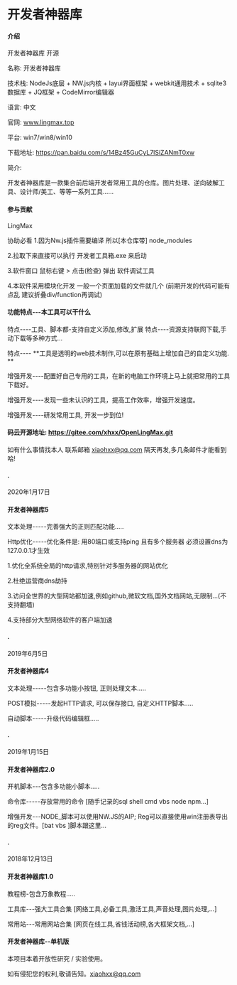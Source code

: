 # 开发者神器库

#### 介绍
开发者神器库 开源

名称: 开发者神器库

技术栈: NodeJs底层 + NW.js内核 + layui界面框架 +  webkit通用技术 + sqlite3数据库 + JQ框架 + CodeMirror编辑器

语言: 中文

官网: www.lingmax.top

平台: win7/win8/win10

下载地址: https://pan.baidu.com/s/14Bz45GuCyL7lSiZANmT0xw

简介:

开发者神器库是一款集合前后端开发者常用工具的仓库。图片处理、逆向破解工具、设计师/美工、等等一系列工具......


#### 参与贡献

LingMax

协助必看
1.因为Nw.js插件需要编译 所以[本仓库带] node_modules 

2.拉取下来直接可以执行 开发者工具箱.exe 来启动

3.软件窗口 鼠标右键 > 点击(检查)  弹出 软件调试工具

4.本软件采用模块化开发 一般一个页面加载的文件就几个 (前期开发的代码可能有点乱 建议折叠div/function再调试)



#### 功能特点---本工具可以干什么
特点----工具、脚本都-支持自定义添加,修改,扩展
特点----资源支持联网下载,手动下载等多种方式...

特点---- **工具是透明的web技术制作,可以在原有基础上增加自己的自定义功能. ** 

增强开发----配置好自己专用的工具，在新的电脑工作环境上马上就把常用的工具下载好。

增强开发----发现一些未认识的工具，提高工作效率，增强开发速度。

增强开发----研发常用工具, 开发一步到位!


#### 码云开源地址: https://gitee.com/xhxx/OpenLingMax.git

如有什么事情找本人 联系邮箱 xiaohxx@qq.com 隔天再发,多几条邮件才能看到哈!


#### .

2020年1月17日

#### 开发者神器库5

文本处理-----完善强大的正则匹配功能.....

Http优化-----优化条件是: 用80端口或支持ping 且有多个服务器 必须设置dns为127.0.0.1才生效

1.优化全系统全局的http请求,特别针对多服务器的网站优化 

2.杜绝运营商dns劫持 

3.访问全世界的大型网站都加速,例如github,微软文档,国外文档网站,无限制...(不支持翻墙) 

4.支持部分大型网络软件的客户端加速




#### .

2019年6月5日

#### 开发者神器库4

文本处理-----包含多功能小按钮, 正则处理文本.....

POST模拟-----发起HTTP请求, 可以保存接口, 自定义HTTP脚本.....

自动脚本-----升级代码编辑框.....




#### .

2019年1月15日

#### 开发者神器库2.0

开机脚本---包含多功能小脚本.....

命令库-----存放常用的命令 [随手记录的sql shell cmd vbs node npm...]

增强开发---NODE_脚本可以使用NW.JS的AIP; Reg可以直接使用win注册表导出的reg文件。[bat vbs ]脚本跟这里...




#### .

2018年12月13日

#### 开发者神器库1.0

教程榜-包含万象教程.....

工具库---强大工具合集 [网络工具,必备工具,激活工具,声音处理,图片处理,...]

常用站---常用网站合集 [网页在线工具,省钱活动榜,各大框架文档,...]






#### 开发者神器库--单机版

本项目本着开放性研究 / 实验使用。

如有侵犯您的权利,敬请告知。xiaohxx@qq.com
